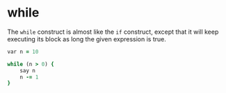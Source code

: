 # while

The `while` construct is almost like the `if` construct, except that it will keep executing its block as long the given expression is true.


```ruby
var n = 10

while (n > 0) {
    say n
    n -= 1
}
```
